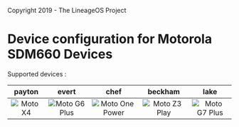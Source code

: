 Copyright 2019 - The LineageOS Project

Device configuration for Motorola SDM660 Devices
======================================

Supported devices :

| payton 	| evert 	| chef 	| beckham 	| lake 	|
|:------:	|:-----:	|:----:	|:-------:	|:----:	|
![Moto X4](https://static.digit.in/default/thumb_123789_default_td_300.jpeg "Moto X4")|![Moto G6 Plus](https://static.digit.in/default/thumb_124173_default_td_300.jpeg "Moto G6 Plus")|![Moto One Power](https://fdn2.gsmarena.com/vv/bigpic/motorola-one-power-.jpg "Moto One Power")|![Moto Z3 Play](https://fdn2.gsmarena.com/vv/bigpic/motorola-moto-z3-play-.jpg "Moto Z3 Play")|![Moto G7 Plus](https://fdn2.gsmarena.com/vv/bigpic/motorola-moto-g7-plus.jpg "Moto G7 Plus")

